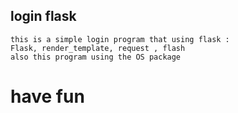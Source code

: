 ## login flask 
    this is a simple login program that using flask :
    Flask, render_template, request , flash  
    also this program using the OS package 


# have fun 

